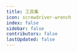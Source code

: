 ```yaml
---
title: 工具集
icon: screwdriver-wrench
index: false
sidebar: false
contributors: false
lastUpdated: false
---
```


<Catalog></Catalog>